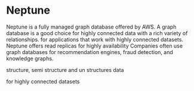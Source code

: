 
# Neptune

Neptune is a fully managed graph database offered by AWS.
A graph database is a good choice for highly connected data with a rich variety of relationships.  for applications that work with highly connected datasets. 
Neptune offers read replicas for highly availability
Companies often use graph databases for recommendation engines, fraud detection, and knowledge graphs.

structure, semi structure and un structures data

for highly connected datasets
